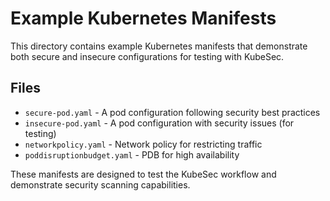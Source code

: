 # Example Kubernetes Manifests

This directory contains example Kubernetes manifests that demonstrate both secure and insecure configurations for testing with KubeSec.

## Files

- `secure-pod.yaml` - A pod configuration following security best practices
- `insecure-pod.yaml` - A pod configuration with security issues (for testing)
- `networkpolicy.yaml` - Network policy for restricting traffic
- `poddisruptionbudget.yaml` - PDB for high availability

These manifests are designed to test the KubeSec workflow and demonstrate security scanning capabilities.
